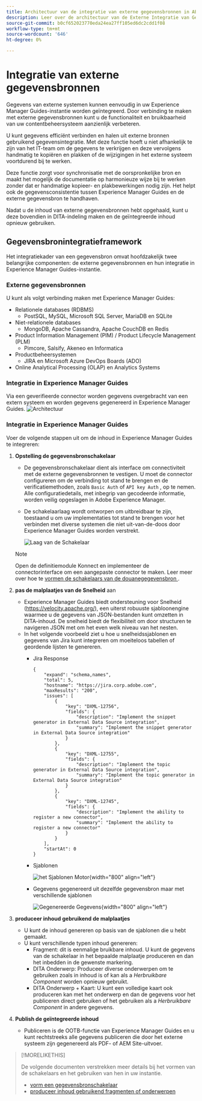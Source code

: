 ```yaml
---
title: Architectuur van de integratie van externe gegevensbronnen in AEM Guides
description: Leer over de architectuur van de Externe Integratie van Gegevensbronnen in AEM Guides.
source-git-commit: b0cf652023770eda24ea27ff105ed6dc2cdd1f08
workflow-type: tm+mt
source-wordcount: '646'
ht-degree: 0%

---
```


# Integratie van externe gegevensbronnen

Gegevens van externe systemen kunnen eenvoudig in uw Experience Manager Guides-instantie worden geïntegreerd. Door verbinding te maken met externe gegevensbronnen kunt u de functionaliteit en bruikbaarheid van uw contentbeheersysteem aanzienlijk verbeteren.


U kunt gegevens efficiënt verbinden en halen uit externe bronnen gebruikend gegevensintegratie. Met deze functie hoeft u niet afhankelijk te zijn van het IT-team om de gegevens te verkrijgen en deze vervolgens handmatig te kopiëren en plakken of de wijzigingen in het externe systeem voortdurend bij te werken.

Deze functie zorgt voor synchronisatie met de oorspronkelijke bron en maakt het mogelijk de documentatie op harmonieuze wijze bij te werken zonder dat er handmatige kopieer- en plakbewerkingen nodig zijn. Het helpt ook de gegevensconsistentie tussen Experience Manager Guides en de externe gegevensbron te handhaven.

Nadat u de inhoud van externe gegevensbronnen hebt opgehaald, kunt u deze bovendien in DITA-indeling maken en de geïntegreerde inhoud opnieuw gebruiken.


## Gegevensbronintegratieframework

Het integratiekader van een gegevensbron omvat hoofdzakelijk twee belangrijke componenten: de externe gegevensbronnen en hun integratie in Experience Manager Guides-instantie.

### Externe gegevensbronnen

U kunt als volgt verbinding maken met Experience Manager Guides:

- Relationele databases (RDBMS)
   - PostSQL, MySQL, Microsoft SQL Server, MariaDB en SQLite
- Niet-relationele databases
   - MongoDB, Apache Cassandra, Apache CouchDB en Redis
- Product Information Management (PIM) / Product Lifecycle Management (PLM)
   - Pimcore, Salsify, Akeneo en Informatica
- Productbeheersystemen
   - JIRA en Microsoft Azure DevOps Boards (ADO)
- Online Analytical Processing (OLAP) en Analytics Systems

### Integratie in Experience Manager Guides



Via een geverifieerde connector worden gegevens overgebracht van een extern systeem en worden gegevens gegenereerd in Experience Manager Guides.
![Architectuur](assets/konnect-architecture.png)


### Integratie in Experience Manager Guides

Voer de volgende stappen uit om de inhoud in Experience Manager Guides te integreren:

1. **Opstelling de gegevensbronschakelaar**
   - De gegevensbronschakelaar dient als interface om connectiviteit met de externe gegevensbronnen te vestigen. U moet de connector configureren om de verbinding tot stand te brengen en de verificatiemethoden, zoals `Basic Auth` of `API key Auth` , op te nemen. Alle configuratiedetails, met inbegrip van gecodeerde informatie, worden veilig opgeslagen in Adobe Experience Manager.
   - De schakelaarlaag wordt ontworpen om uitbreidbaar te zijn, toestaand u om uw implementaties tot stand te brengen voor het verbinden met diverse systemen die niet uit-van-de-doos door Experience Manager Guides worden verstrekt.

     ![ Laag van de Schakelaar ](assets/data-source-connector-layer.jpg)
   >[!NOTE]
   >
   > Open de definitiemodule Konnect en implementeer de connectorinterface om een aangepaste connector te maken. Leer meer over hoe te [ vormen de schakelaars van de douanegegevensbron ](./conf-custom-data-source-connector.md).

1. **pas de malplaatjes van de Snelheid** aan

   - Experience Manager Guides biedt ondersteuning voor Snelheid (https://velocity.apache.org/), een uiterst robuuste sjabloonengine waarmee u de gegevens van JSON-bestanden kunt omzetten in DITA-inhoud. De snelheid biedt de flexibiliteit om door structuren te navigeren JSON met om het even welk niveau van het nesten.
   - In het volgende voorbeeld ziet u hoe u snelheidssjablonen en gegevens van Jira kunt integreren om moeiteloos tabellen of geordende lijsten te genereren.
      - Jira Response

        ```
        {
            "expand": "schema,names",
            "total": 5,
            "hostname": "https://jira.corp.adobe.com",
            "maxResults": "200",
            "issues": [
                {
                    "key": "DXML-12756",
                    "fields": {
                        "description": "Implement the snippet generator in External Data Source integration",
                        "summary": "Implement the snippet generator in External Data Source integration"
                    }
                },
                {
                    "key": "DXML-12755",
                    "fields": {
                        "description": "Implement the topic generator in External Data Source integration",
                        "summary": "Implement the topic generator in External Data Source integration"
                    }
                },
                {
                    "key": "DXML-12745",
                    "fields": {
                        "description": "Implement the ability to register a new connector",
                        "summary": "Implement the ability to register a new connector"
                    }
                }
            ],
            "startAt": 0
        }
        ```

      - Sjablonen

        ![ het Sjablonen Motor ](assets/data-source-TemplatingEngine.png){width="800" align="left"}
      - Gegevens gegenereerd uit dezelfde gegevensbron maar met verschillende sjablonen

        ![ Gegenereerde Gegevens ](assets/data-source-templates-topics.png){width="800" align="left"}

1. **produceer inhoud gebruikend de malplaatjes**
   - U kunt de inhoud genereren op basis van de sjablonen die u hebt gemaakt.
   - U kunt verschillende typen inhoud genereren:
      - Fragment: dit is eenmalige bruikbare inhoud. U kunt de gegevens van de schakelaar in het bepaalde malplaatje produceren en dan het inbedden in de gewenste markering.
      - DITA Onderwerp: Produceer diverse onderwerpen om te gebruiken zoals in inhoud is of kan als a *Herbruikbare Component* worden opnieuw gebruikt.
      - DITA Onderwerp + Kaart: U kunt een volledige kaart ook produceren kan met het onderwerp en dan de gegevens voor het publiceren direct gebruiken of het gebruiken als a *Herbruikbare Component* in andere gegevens.


1. **Publish de geïntegreerde inhoud**
   - Publiceren is de OOTB-functie van Experience Manager Guides en u kunt rechtstreeks alle gegevens publiceren die door het externe systeem zijn gegenereerd als PDF- of AEM Site-uitvoer.

>[!MORELIKETHIS]
>
> De volgende documenten verstrekken meer details bij het vormen van de schakelaars en het gebruiken van hen in uw instantie.
> - [ vorm een gegevensbronschakelaar ](../../../install-guide/conf-data-source-connector-tools.md)
> - [ produceer inhoud gebruikend fragmenten of onderwerpen ](../../../user-guide/web-editor-content-snippet.md)